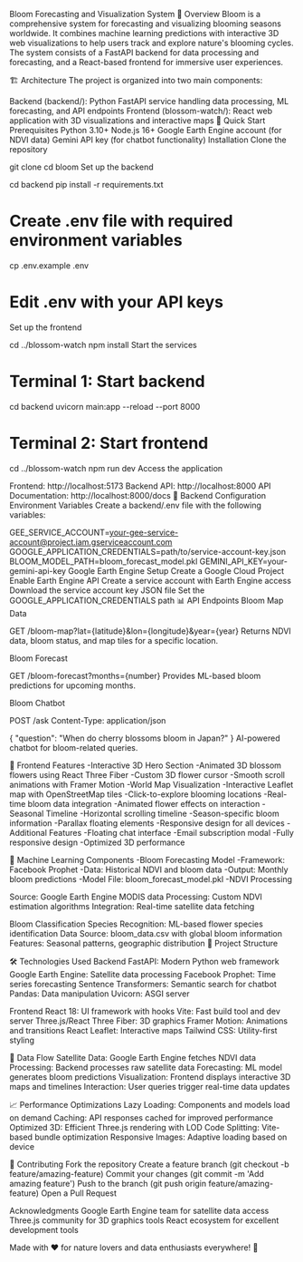 Bloom Forecasting and Visualization System
🌸 Overview
Bloom is a comprehensive system for forecasting and visualizing blooming seasons worldwide. It combines machine learning predictions with interactive 3D web visualizations to help users track and explore nature's blooming cycles. The system consists of a FastAPI backend for data processing and forecasting, and a React-based frontend for immersive user experiences.

🏗️ Architecture
The project is organized into two main components:

Backend (backend/): Python FastAPI service handling data processing, ML forecasting, and API endpoints
Frontend (blossom-watch/): React web application with 3D visualizations and interactive maps
🚀 Quick Start
Prerequisites
Python 3.10+
Node.js 16+
Google Earth Engine account (for NDVI data)
Gemini API key (for chatbot functionality)
Installation
Clone the repository


git clone <repository-url>
cd bloom
Set up the backend


cd backend
pip install -r requirements.txt
# Create .env file with required environment variables
cp .env.example .env
# Edit .env with your API keys
Set up the frontend


cd ../blossom-watch
npm install
Start the services


# Terminal 1: Start backend
cd backend
uvicorn main:app --reload --port 8000

# Terminal 2: Start frontend
cd ../blossom-watch
npm run dev
Access the application

Frontend: http://localhost:5173
Backend API: http://localhost:8000
API Documentation: http://localhost:8000/docs
🔧 Backend Configuration
Environment Variables
Create a backend/.env file with the following variables:


GEE_SERVICE_ACCOUNT=your-gee-service-account@project.iam.gserviceaccount.com
GOOGLE_APPLICATION_CREDENTIALS=path/to/service-account-key.json
BLOOM_MODEL_PATH=bloom_forecast_model.pkl
GEMINI_API_KEY=your-gemini-api-key
Google Earth Engine Setup
Create a Google Cloud Project
Enable Earth Engine API
Create a service account with Earth Engine access
Download the service account key JSON file
Set the GOOGLE_APPLICATION_CREDENTIALS path
📊 API Endpoints
Bloom Map Data

GET /bloom-map?lat={latitude}&lon={longitude}&year={year}
Returns NDVI data, bloom status, and map tiles for a specific location.

Bloom Forecast

GET /bloom-forecast?months={number}
Provides ML-based bloom predictions for upcoming months.

Bloom Chatbot

POST /ask
Content-Type: application/json

{
  "question": "When do cherry blossoms bloom in Japan?"
}
AI-powered chatbot for bloom-related queries.

🎨 Frontend Features
-Interactive 3D Hero Section
-Animated 3D blossom flowers using React Three Fiber
-Custom 3D flower cursor
-Smooth scroll animations with Framer Motion
-World Map Visualization
-Interactive Leaflet map with OpenStreetMap tiles
-Click-to-explore blooming locations
-Real-time bloom data integration
-Animated flower effects on interaction
-Seasonal Timeline
-Horizontal scrolling timeline
-Season-specific bloom information
-Parallax floating elements
-Responsive design for all devices
-Additional Features
-Floating chat interface
-Email subscription modal
-Fully responsive design
-Optimized 3D performance

🧠 Machine Learning Components
-Bloom Forecasting Model
-Framework: Facebook Prophet
-Data: Historical NDVI and bloom data
-Output: Monthly bloom predictions
-Model File: bloom_forecast_model.pkl
-NDVI Processing

Source: Google Earth Engine MODIS data
Processing: Custom NDVI estimation algorithms
Integration: Real-time satellite data fetching

Bloom Classification
Species Recognition: ML-based flower species identification
Data Source: bloom_data.csv with global bloom information
Features: Seasonal patterns, geographic distribution
📁 Project Structure

🛠️ Technologies Used
Backend
FastAPI: Modern Python web framework
Google Earth Engine: Satellite data processing
Facebook Prophet: Time series forecasting
Sentence Transformers: Semantic search for chatbot
Pandas: Data manipulation
Uvicorn: ASGI server

Frontend
React 18: UI framework with hooks
Vite: Fast build tool and dev server
Three.js/React Three Fiber: 3D graphics
Framer Motion: Animations and transitions
React Leaflet: Interactive maps
Tailwind CSS: Utility-first styling

🔄 Data Flow
Satellite Data: Google Earth Engine fetches NDVI data
Processing: Backend processes raw satellite data
Forecasting: ML model generates bloom predictions
Visualization: Frontend displays interactive 3D maps and timelines
Interaction: User queries trigger real-time data updates

📈 Performance Optimizations
Lazy Loading: Components and models load on demand
Caching: API responses cached for improved performance
Optimized 3D: Efficient Three.js rendering with LOD
Code Splitting: Vite-based bundle optimization
Responsive Images: Adaptive loading based on device

🤝 Contributing
Fork the repository
Create a feature branch (git checkout -b feature/amazing-feature)
Commit your changes (git commit -m 'Add amazing feature')
Push to the branch (git push origin feature/amazing-feature)
Open a Pull Request

 Acknowledgments
Google Earth Engine team for satellite data access
Three.js community for 3D graphics tools
React ecosystem for excellent development tools

Made with ❤️ for nature lovers and data enthusiasts everywhere! 🌸
